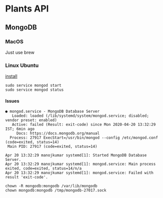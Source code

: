 # Plants API

## MongoDB

### MacOS

Just use brew

### Linux Ubuntu

[install](https://docs.mongodb.com/manual/tutorial/install-mongodb-on-ubuntu/)

```
sudo service mongod start
sudo service mongod status
```

#### Issues

```
● mongod.service - MongoDB Database Server
   Loaded: loaded (/lib/systemd/system/mongod.service; disabled; vendor preset: enabled)
   Active: failed (Result: exit-code) since Mon 2020-04-20 13:32:29 IST; 6min ago
     Docs: https://docs.mongodb.org/manual
  Process: 27917 ExecStart=/usr/bin/mongod --config /etc/mongod.conf (code=exited, status=14)
 Main PID: 27917 (code=exited, status=14)

Apr 20 13:32:29 manojkumar systemd[1]: Started MongoDB Database Server.
Apr 20 13:32:29 manojkumar systemd[1]: mongod.service: Main process exited, code=exited, status=14/n/a
Apr 20 13:32:29 manojkumar systemd[1]: mongod.service: Failed with result 'exit-code'.
```

```
chown -R mongodb:mongodb /var/lib/mongodb
chown mongodb:mongodb /tmp/mongodb-27017.sock
```
